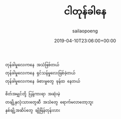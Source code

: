 ﻿---
_last_editor_used_jetpack: block-editor
_publicize_job_id: "59331596347"
_wp_old_date: "2021-06-08"
author: sailaopoeng
categories:
  - poems
date: "2019-04-10T23:06:00+00:00"
parent_post_id: null
post_id: "86"
timeline_notification: "1623109691"
title: ငါတုန်ခါနေ
url: /2019/04/11/ငါတုန်ခါနေ/

---
```
တုန်ခါမှုလေးကနေ အသံဖြစ်တယ်
တုန်ခါမှုလေးကနေ ရှင်သန်မှုလေးဖြစ်ခဲ့တယ်
တုန်ခါမှုလေးကနေ ခံစားမှုတွေ ဖုန်ထ နေတယ်

စိတ်အမျှင်တို့ ပြန့်ကားရာ အဆုံးမဲ့
တချို့နှလုံးသားတွေဆီ အသံတွေ ရောက်မလာတော့ဘူး
နှစ်ချို့အဆိပ်တွေ ချိုမြိန်တုန်းလား
```
